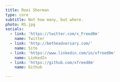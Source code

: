 ```yaml
---
title: Roei Sherman
type: core
subtitle: Not how many, but where.
photo: RS.jpg
socials:
  - link: 'https://twitter.com/x_Freed0m'
    name: Twitter
  - link: 'http://betheadversary.com/'
    name: Site
  - link: 'https://www.linkedin.com/in/xfreed0m'
    name: LinkedIn
  - link: 'https://github.com/xfreed0m'
    name: Github

---
```

